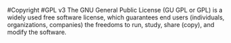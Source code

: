 #Copyright
#GPL v3
The GNU General Public License (GU GPL or GPL) is a widely used
free software license, which guarantees end users (individuals,
organizations, companies) the freedoms to run, study, share (copy),
and modify the software.